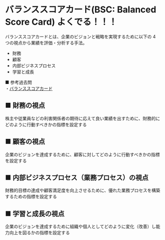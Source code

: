 # バランススコアカード(BSC: Balanced Score Card) よくでる！！！

バランススコアカードとは、企業のビジョンと戦略を実現するために以下の 4 つの視点から業績を評価・分析する手法。

- 財務
- 顧客
- 内部ビジネスプロセス
- 学習と成長

■ 参考過去問  
・[バランススコアカード](https://www.ap-siken.com/kakomon/03_haru/q70.html)

## ■ 財務の視点

株主や従業員などの利害関係者の期待に応えて良い業績を出すために、財務的にどのように行動すべきかの指標を設定する

## ■ 顧客の視点

企業のビジョンを達成するために、顧客に対してどのように行動すべきかの指標を設定する

## ■ 内部ビジネスプロセス（業務プロセス）の視点

財務的目標の達成や顧客満足度を向上させるために、優れた業務プロセスを構築するための指標を設定する

## ■ 学習と成長の視点

企業のビジョンを達成するために組織や個人としてどのように変化（改善）し能力向上を図るかの指標を設定する
